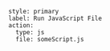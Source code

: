 ```meta-bind-button
style: primary
label: Run JavaScript File
action:
  type: js
  file: someScript.js
```
